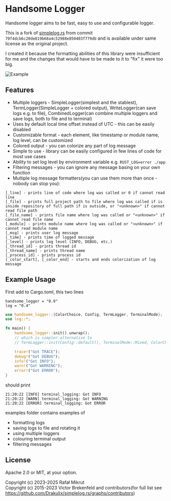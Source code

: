 # Handsome Logger

Handsome logger aims to be fast, easy to use and configurable logger.

This is a fork of [simplelog.rs](https://github.com/Drakulix/simplelog.rs) from commit
`70f4dcb6c20de819b68a4c52988e850403f779db` and is available under same license as the original project.

I created it because the formatting abilities of this library were insufficient for me and the changes that would have
to be made to it to "fix" it were too big.

![Example](https://github.com/qarmin/handsome_logger/assets/41945903/f409c771-abb5-47dd-acfe-0aa385475591)

## Features

- Multiple loggers - SimpleLogger(simplest and the stablest), TermLogger(SimpleLogger + colored output), WriteLogger(can
  save logs e.g. to file), CombinedLogger(can combine multiple loggers and save logs, both to file and to terminal)
- Uses by default local time offset instead of UTC - this can be easily disabled
- Customizable format - each element, like timestamp or module name, log level, can be customized
- Colored output - you can colorize any part of log message
- Simple to use - library can be easily configured in few lines of code for most use cases
- Ability to set log level by environment variable e.g. `RUST_LOG=error ./app`
- Filtering messages - you can ignore any message basing on your own function
- Multiple log message formatters(you can use them more than once - nobody can stop you):

```
[_line] - prints line of code where log was called or 0 if cannot read line
[_file] - prints full project path to file where log was called if is inside repository of full path if is outside, or "<unknown>" if cannot read file path
[_file_name] - prints file name where log was called or "<unknown>" if cannot read file name
[_module] - prints module name where log was called or "<unknown>" if cannot read module name
[_msg] - prints user log message
[_time] - prints time of logged message
[_level] - prints log level (INFO, DEBUG, etc.)
[_thread_id] - prints thread id
[_thread_name] - prints thread name
[_process_id] - prints process id
[_color_start], [_color_end] - starts and ends colorization of log message
```

## Example Usage

First add to Cargo.toml, this two lines

```
handsome_logger = "0.9"
log = "0.4"
```

```rust
use handsome_logger::{ColorChoice, Config, TermLogger, TerminalMode};
use log::*;

fn main() {
    handsome_logger::init().unwrap();
    // which is simpler alternative to
    // TermLogger::init(Config::default(), TerminalMode::Mixed, ColorChoice::Auto).unwrap();

    trace!("Got TRACE");
    debug!("Got DEBUG");
    info!("Got INFO");
    warn!("Got WARNING");
    error!("Got ERROR");
}
```

should print

```
21:20:22 [INFO] terminal_logging: Got INFO
21:20:22 [WARN] terminal_logging: Got WARNING
21:20:22 [ERROR] terminal_logging: Got ERROR
```

examples folder contains examples of

- formatting logs
- saving logs to file and rotating it
- using multiple loggers
- colouring terminal output
- filtering messages

## License

Apache 2.0 or MIT, at your option.

Copyright (c) 2023-2025 Rafał Mikrut  
Copyright (c) 2015-2023 Victor Brekenfeld and contributors(for full list
see https://github.com/Drakulix/simplelog.rs/graphs/contributors)

